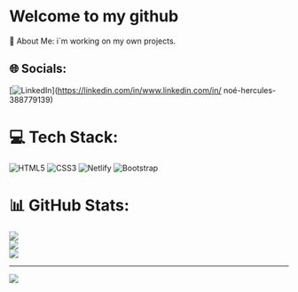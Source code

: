 # Welcome to my github
💫 About Me:
i`m working on my own projects.


## 🌐 Socials:
[![LinkedIn](https://img.shields.io/badge/LinkedIn-%230077B5.svg?logo=linkedin&logoColor=white)](https://linkedin.com/in/www.linkedin.com/in/ noé-hercules-388779139) 

# 💻 Tech Stack:
![HTML5](https://img.shields.io/badge/html5-%23E34F26.svg?style=for-the-badge&logo=html5&logoColor=white) ![CSS3](https://img.shields.io/badge/css3-%231572B6.svg?style=for-the-badge&logo=css3&logoColor=white) ![Netlify](https://img.shields.io/badge/netlify-%23000000.svg?style=for-the-badge&logo=netlify&logoColor=#00C7B7) ![Bootstrap](https://img.shields.io/badge/bootstrap-%23563D7C.svg?style=for-the-badge&logo=bootstrap&logoColor=white)
# 📊 GitHub Stats:
![](https://github-readme-stats.vercel.app/api?username=NoeHercules&theme=dark&hide_border=false&include_all_commits=false&count_private=false)<br/>
![](https://github-readme-streak-stats.herokuapp.com/?user=NoeHercules&theme=dark&hide_border=false)<br/>
![](https://github-readme-stats.vercel.app/api/top-langs/?username=NoeHercules&theme=dark&hide_border=false&include_all_commits=false&count_private=false&layout=compact)

---
[![](https://visitcount.itsvg.in/api?id=NoeHercules&icon=0&color=0)](https://visitcount.itsvg.in)

<!-- Proudly created with GPRM ( https://gprm.itsvg.in ) -->
